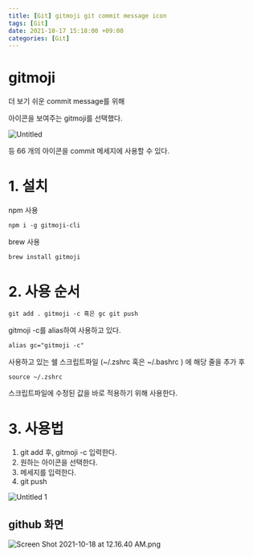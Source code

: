 ```yaml
---
title: [Git] gitmoji git commit message icon
tags: [Git]
date: 2021-10-17 15:18:00 +09:00
categories: [Git]
---
```


# gitmoji

더 보기 쉬운 commit message를 위해

아이콘을 보여주는 gitmoji를 선택했다.

![Untitled](https://user-images.githubusercontent.com/34102064/137633858-b058ecbf-761c-40e6-a5ca-b4dc4dccf3b5.png)

등 66 개의 아이콘을 commit 메세지에 사용할 수 있다.

# 1. 설치

npm 사용

```html
npm i -g gitmoji-cli
```

brew 사용

```html
brew install gitmoji
```

# 2. 사용 순서

```html
git add . gitmoji -c 혹은 gc git push
```

gitmoji -c를 alias하여 사용하고 있다.

```html
alias gc="gitmoji -c"
```

사용하고 있는 쉘 스크립트파일 (~/.zshrc 혹은 ~/.bashrc ) 에 해당 줄을 추가 후

```html
source ~/.zshrc
```

스크립트파일에 수정된 값을 바로 적용하기 위해 사용한다.

# 3. 사용법

1. git add 후, gitmoji -c 입력한다.
2. 원하는 아이콘을 선택한다.
3. 메세지를 입력한다.
4. git push

![Untitled 1](https://user-images.githubusercontent.com/34102064/137633861-51cd5d29-7ab6-48de-852b-f4e9eaf9ee0e.png)

## github 화면

![Screen Shot 2021-10-18 at 12.16.40 AM.png](gitmoji%20f7dde0139b66425dbc1f1c6fddc3829c/Screen_Shot_2021-10-18_at_12.16.40_AM.png)
